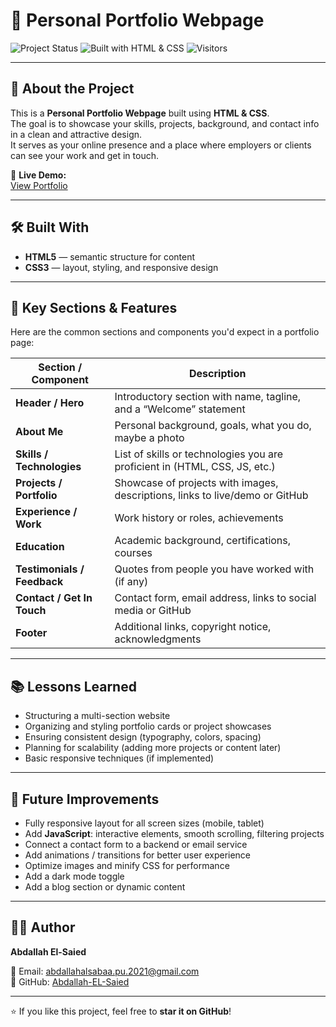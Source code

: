 # 👤 Personal Portfolio Webpage

![Project Status](https://img.shields.io/badge/Status-Completed-brightgreen)
![Built with HTML & CSS](https://img.shields.io/badge/Technologies-HTML%20%26%20CSS-blue)
![Visitors](https://komarev.com/ghpvc/?username=Abdallah-EL-Saied&label=Project%20Views)

---

## 📖 About the Project  
This is a **Personal Portfolio Webpage** built using **HTML & CSS**.  
The goal is to showcase your skills, projects, background, and contact info in a clean and attractive design.  
It serves as your online presence and a place where employers or clients can see your work and get in touch.

🔗 **Live Demo:**  
[View Portfolio](https://abdallah-el-saied.github.io/Personal-Portfolio-Webpage/)

---

## 🛠️ Built With  
- **HTML5** — semantic structure for content  
- **CSS3** — layout, styling, and responsive design  

---

## 📂 Key Sections & Features

Here are the common sections and components you'd expect in a portfolio page:

| Section / Component      | Description |
|---------------------------|-------------|
| **Header / Hero**         | Introductory section with name, tagline, and a “Welcome” statement |
| **About Me**              | Personal background, goals, what you do, maybe a photo |
| **Skills / Technologies** | List of skills or technologies you are proficient in (HTML, CSS, JS, etc.) |
| **Projects / Portfolio**   | Showcase of projects with images, descriptions, links to live/demo or GitHub |
| **Experience / Work**     | Work history or roles, achievements |
| **Education**             | Academic background, certifications, courses |
| **Testimonials / Feedback** | Quotes from people you have worked with (if any) |
| **Contact / Get In Touch** | Contact form, email address, links to social media or GitHub |
| **Footer**                 | Additional links, copyright notice, acknowledgments |

---

## 📚 Lessons Learned  
- Structuring a multi-section website  
- Organizing and styling portfolio cards or project showcases  
- Ensuring consistent design (typography, colors, spacing)  
- Planning for scalability (adding more projects or content later)  
- Basic responsive techniques (if implemented)  

---

## 🔮 Future Improvements  
- Fully responsive layout for all screen sizes (mobile, tablet)  
- Add **JavaScript**: interactive elements, smooth scrolling, filtering projects  
- Connect a contact form to a backend or email service  
- Add animations / transitions for better user experience  
- Optimize images and minify CSS for performance  
- Add a dark mode toggle  
- Add a blog section or dynamic content  

---

## 👨‍💻 Author  
**Abdallah El-Saied**

📧 Email: [abdallahalsabaa.pu.2021@gmail.com](mailto:abdallahalsabaa.pu.2021@gmail.com)  
💼 GitHub: [Abdallah-EL-Saied](https://github.com/Abdallah-EL-Saied)  

---

⭐ If you like this project, feel free to **star it on GitHub**!
